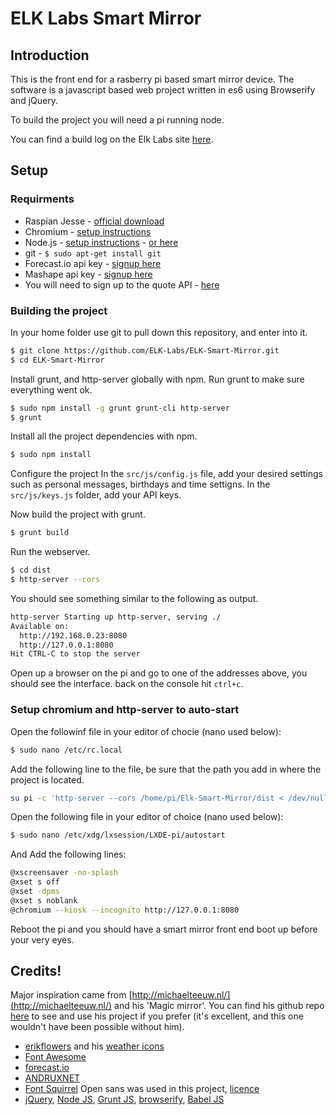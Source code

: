 # **ELK Labs Smart Mirror**

## Introduction
This is the front end for a rasberry pi based smart mirror device. The software is a javascript based web project written in es6 using Browserify and jQuery.

To build the project you will need a pi running node.

You can find a build log on the Elk Labs site [here](http://elklabs.io/projects/smart-mirror "elk labs - smart mirror").

## Setup

### Requirments

* Raspian Jesse - [official download](https://www.raspberrypi.org/downloads/raspbian/)
* Chromium - [setup instructions](https://www.raspberrypi.org/forums/viewtopic.php?t=121195)
* Node.js - [setup instructions](http://weworkweplay.com/play/raspberry-pi-nodejs/) - [or here](http://blog.wia.io/installing-node-js-v4-0-0-on-a-raspberry-pi)
* git - `$ sudo apt-get install git`
* Forecast.io api key - [signup here](https://developer.forecast.io/register)
* Mashape api key - [signup here](https://market.mashape.com/register)
* You will need to sign up to the quote API - [here](https://market.mashape.com/andruxnet/random-famous-quotes)

### Building the project

In your home folder use git to pull down this repository, and enter into it.
```sh
$ git clone https://github.com/ELK-Labs/ELK-Smart-Mirror.git
$ cd ELK-Smart-Mirror
```

Install grunt, and http-server globally with npm. Run grunt to make sure everything went ok.
```sh
$ sudo npm install -g grunt grunt-cli http-server
$ grunt
```

Install all the project dependencies with npm.
```sh
$ sudo npm install
```
Configure the project
In the `src/js/config.js` file, add your desired settings such as personal messages, birthdays and time settigns.
In the `src/js/keys.js` folder, add your API keys.

Now build the project with grunt.
```sh
$ grunt build
```

Run the webserver.
```sh
$ cd dist
$ http-server --cors
```

You should see something similar to the following as output.
```sh
http-server Starting up http-server, serving ./ 
Available on: 
  http://192.168.0.23:8080
  http://127.0.0.1:8080
Hit CTRL-C to stop the server
```

Open up a browser on the pi and go to one of the addresses above, you should see the interface.
back on the console hit `ctrl+c`.

### Setup chromium and http-server to auto-start     
Open the followinf file in your editor of chocie (nano used below):
```sh
$ sudo nano /etc/rc.local
```

Add the following line to the file, be sure that the path you add in where the project is located.
```sh
su pi -c 'http-server --cors /home/pi/Elk-Smart-Mirror/dist < /dev/null &'
```

Open the following file in your editor of choice (nano used below):
```sh
$ sudo nano /etc/xdg/lxsession/LXDE-pi/autostart
```

And Add the following lines:
```sh
@xscreensaver -no-splash
@xset s off
@xset -dpms
@xset s noblank
@chromium --kiosk --incognito http://127.0.0.1:8080
```

Reboot the pi and you should have a smart mirror front end boot up before your very eyes.

## Credits!

Major inspiration came from [http://michaelteeuw.nl/](http://michaelteeuw.nl/) and his 'Magic mirror'. You can find his github repo [here](https://github.com/MichMich/MagicMirror) to see and use his project if you prefer (it's excellent, and this one wouldn't have been possible without him).

* [erikflowers](https://twitter.com/Erik_UX) and his [weather icons](https://erikflowers.github.io/weather-icons/)
* [Font Awesome](https://fortawesome.github.io/Font-Awesome/) 
* [forecast.io](http://forecast.io/) 
* [ANDRUXNET](https://market.mashape.com/andruxnet) 
* [Font Squirrel](https://www.fontsquirrel.com/) Open sans was used in this project, [licence](https://www.fontsquirrel.com/license/open-sans) 
* [jQuery](https://jquery.com/), [Node JS](https://nodejs.org/en/), [Grunt JS](http://gruntjs.com/), [browserify](http://browserify.org/), [Babel JS](https://babeljs.io) 







                                                                                      
